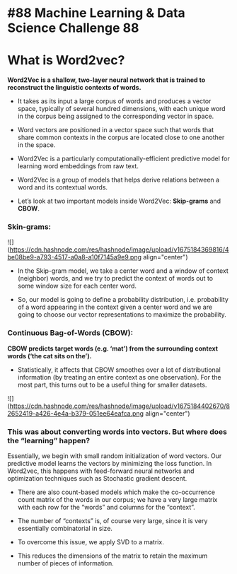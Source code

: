 # #88 Machine Learning & Data Science Challenge 88

# What is Word2vec?

**Word2Vec is a shallow, two-layer neural network that is trained to reconstruct the linguistic contexts of words.**

* It takes as its input a large corpus of words and produces a vector space, typically of several hundred dimensions, with each unique word in the corpus being assigned to the corresponding vector in space.
    
* Word vectors are positioned in a vector space such that words that share common contexts in the corpus are located close to one another in the space.
    
* Word2Vec is a particularly computationally-efficient predictive model for learning word embeddings from raw text.
    
* Word2Vec is a group of models that helps derive relations between a word and its contextual words.
    
* Let’s look at two important models inside Word2Vec: **Skip-grams** and **CBOW**.
    

### Skin-grams:

![](https://cdn.hashnode.com/res/hashnode/image/upload/v1675184369816/4be08be9-a793-4517-a0a8-a10f7145a9e9.png align="center")

* In the Skip-gram model, we take a center word and a window of context (neighbor) words, and we try to predict the context of words out to some window size for each center word.
    
* So, our model is going to define a probability distribution, i.e. probability of a word appearing in the context given a center word and we are going to choose our vector representations to maximize the probability.
    

### Continuous Bag-of-Words (CBOW):

**CBOW predicts target words (e.g. ‘mat’) from the surrounding context words (‘the cat sits on the’).**

* Statistically, it affects that CBOW smoothes over a lot of distributional information (by treating an entire context as one observation). For the most part, this turns out to be a useful thing for smaller datasets.
    

![](https://cdn.hashnode.com/res/hashnode/image/upload/v1675184402670/82652419-a426-4e4a-b379-051ee64eafca.png align="center")

### This was about converting words into vectors. But where does the “learning” happen?

Essentially, we begin with small random initialization of word vectors. Our predictive model learns the vectors by minimizing the loss function. In Word2vec, this happens with feed-forward neural networks and optimization techniques such as Stochastic gradient descent.

* There are also count-based models which make the co-occurrence count matrix of the words in our corpus; we have a very large matrix with each row for the “words” and columns for the “context”.
    
* The number of “contexts” is, of course very large, since it is very essentially combinatorial in size.
    
* To overcome this issue, we apply SVD to a matrix.
    
* This reduces the dimensions of the matrix to retain the maximum number of pieces of information.